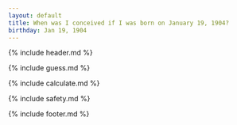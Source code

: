 ```yaml
---
layout: default
title: When was I conceived if I was born on January 19, 1904?
birthday: Jan 19, 1904
---
```


{% include header.md %}

{% include guess.md %}

{% include calculate.md %}

{% include safety.md %}

{% include footer.md %}



